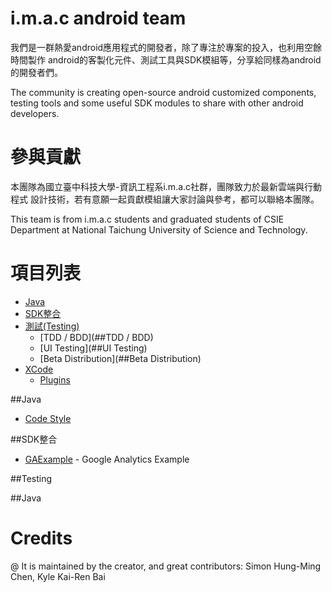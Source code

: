 # i.m.a.c android team

我們是一群熱愛android應用程式的開發者，除了專注於專案的投入，也利用空餘時間製作
android的客製化元件、測試工具與SDK模組等，分享給同樣為android的開發者們。

The community is creating open-source android customized components, testing
tools and some useful SDK modules to share with other android developers.

# 參與貢獻

本團隊為國立臺中科技大學-資訊工程系i.m.a.c社群，團隊致力於最新雲端與行動程式
設計技術，若有意願一起貢獻模組讓大家討論與參考，都可以聯絡本團隊。

This team is from i.m.a.c students and graduated students of CSIE Department
at National Taichung University of Science and Technology.

# 項目列表
* [Java](##Java)
* [SDK整合](##SDK整合)
* [測試(Testing)](##Testing)
    * [TDD / BDD](##TDD / BDD)
    * [UI Testing](##UI Testing)
    * [Beta Distribution](##Beta Distribution)
* [XCode](##XCode)
    * [Plugins](##Plugins)

##Java
* [Code Style](https://github.com/imac-ios-team/iOS-objc-repos/blob/master/coding_style.md)

##SDK整合
* [GAExample](https://github.com/imac-ios-team/GAExample) - Google Analytics Example

##Testing

##Java




# Credits
@ It is maintained by the creator, and great contributors: Simon Hung-Ming
Chen, Kyle Kai-Ren Bai
